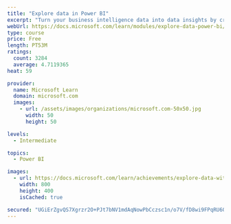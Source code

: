 ```yaml
---
title: "Explore data in Power BI"
excerpt: "Turn your business intelligence data into data insights by creating and configuring Power BI dashboards."
webUrl: https://docs.microsoft.com/learn/modules/explore-data-power-bi/
type: course
price: Free
length: PT53M
ratings:
  count: 3284
  average: 4.7119365
heat: 59

provider:
  name: Microsoft Learn
  domain: microsoft.com
  images:
    - url: /assets/images/organizations/microsoft.com-50x50.jpg
      width: 50
      height: 50

levels:
  - Intermediate

topics:
  - Power BI

images:
  - url: https://docs.microsoft.com/learn/achievements/explore-data-with-power-bi-desktop-social.png
    width: 800
    height: 400
    isCached: true

secured: "UGiErZgvQS7Xgrzr2O+PJt7bNV1mdAqNowPbCczsc1n/o7V/fD8wi9FPqRU6O6fpTrbGG66nP4ku/u8gvrCm/VvpN0QjfGhfXCEh8QCQqdzsRo+M/he0id3rNDPLRhCr1HeTEypGP2NmdQrdsYIlrAuY/FR+tGgu1mOMtAW6FXMEC8QftBEYjHB5PWyhNpGZ5w8ClKd1xKyKd0NRX9LOXHbFQK2U6lp5kH/aHxfEeEsmIyi70aHr3Ob2vwHk7EVGwjZvBK+DsHTComJf5U1RKVUOBwYaP52etDkBU5PjE62Wu2H8FSRK3OqhdDmlgbzgjz0JlnpTOuWBWpzOVwjM8FSvtYJEiPfds+eSnwldGhX78FElUdFMEtM6I9sn+zML/uDE+Qe5338XkAiPEuAMvv/6BR87WgTiWMU7RoZyrnQ=;l4w7GVxTxcI/l9N4pENhPA=="
---
```



